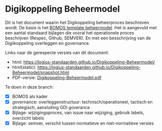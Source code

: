 # Digikoppeling Beheermodel


Dit is het document waarin het Digikoppeling beheerproces beschreven wordt. De basis is het [BOMOS template beheermodel](https://github.com/Logius-standaarden/BOMOS-voorbeeld-beheermodel). Het is aangevuld met een aantal standaard bijlagen die vooral het operationele proces beschrijven (Respec, Github, SEMVER). En met een besschrijving
van de Digiikoppeling overleggen en governance.

Links naar de gerespecte versies van dit document:
- html: https://logius-standaarden.github.io/Digikoppeling-Beheermodel/
- html(static): https://logius-standaarden.github.io/Digikoppeling-Beheermodel/snapshot.html
- PDF-versie: [Digikoppeling-Beheermodel.pdf](https://github.com/Logius-standaarden/Logius-beheermodel/blob/develop/Digikoppeling-Beheermodel.pdf)

Te doen in deze branch:
- [x] BOMOS als kader
- [x] governance: overleggenstructuur: technisch/operationeel, tactisch en strategisch, aansluiting GDI goverance
- [x] Bijlage: wijzigingsproces, van issue naar wijziging, gebruik labels, overzicht labels
- [x] Bijlage: semver, verschil tussen normatieve en niet-normatieve versies
